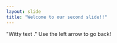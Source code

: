 ```yaml
---
layout: slide
title: "Welcome to our second slide!!"
---
```

"Witty text ."
Use the left arrow to go back!

